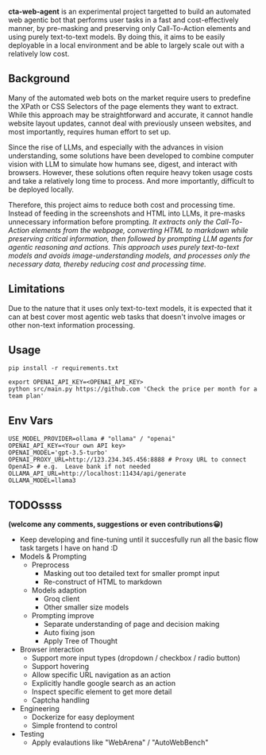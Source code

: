 **cta-web-agent** is an experimental project targetted to build an automated web agentic bot that performs user tasks in a fast and cost-effectively manner, by pre-masking and preserving only Call-To-Action elements and using purely text-to-text models. By doing this, it aims to be easily deployable in a local environment and be able to largely scale out with a relatively low cost.

## Background
Many of the automated web bots on the market require users to predefine the XPath or CSS Selectors of the page elements they want to extract. While this approach may be straightforward and accurate, it cannot handle website layout updates, cannot deal with previously unseen websites, and most importantly, requires human effort to set up.

Since the rise of LLMs, and especially with the advances in vision understanding, some solutions have been developed to combine computer vision with LLM to simulate how humans see, digest, and interact with browsers. However, these solutions often require heavy token usage costs and take a relatively long time to process. And more importantly, difficult to be deployed locally.

Therefore, this project aims to reduce both cost and processing time. Instead of feeding in the screenshots and HTML into LLMs, it pre-masks unnecessary information before prompting. *It extracts only the Call-To-Action elements from the webpage, converting HTML to markdown while preserving critical information, then followed by prompting LLM agents for agentic reasoning and actions. This approach uses purely text-to-text models and avoids image-understanding models, and processes only the necessary data, thereby reducing cost and processing time.* 

## Limitations
Due to the nature that it uses only text-to-text models, it is expected that it can at best cover most agentic web tasks that doesn't involve images or other non-text information processing.

## Usage
```
pip install -r requirements.txt

export OPENAI_API_KEY=<OPENAI_API_KEY>
python src/main.py https://github.com 'Check the price per month for a team plan'
```

## Env Vars
```
USE_MODEL_PROVIDER=ollama # "ollama" / "openai"
OPENAI_API_KEY=<Your own API key>
OPENAI_MODEL='gpt-3.5-turbo'
OPENAI_PROXY_URL=http://123.234.345.456:8888 # Proxy URL to connect OpenAI> # e.g.  Leave bank if not needed
OLLAMA_API_URL=http://localhost:11434/api/generate
OLLAMA_MODEL=llama3
```

## TODOssss 
**(welcome any comments, suggestions or even contributions😀)**
- Keep developing and fine-tuning until it succesfully run all the basic flow task targets I have on hand :D
- Models & Prompting
    - Preprocess
        - Masking out too detailed text for smaller prompt input
        - Re-construct of HTML to markdown
    - Models adaption
        - Groq client
        - Other smaller size models
    - Prompting improve
        - Separate understanding of page and decision making
        - Auto fixing json
        - Apply Tree of Thought
- Browser interaction
    - Support more input types (dropdown / checkbox / radio button)
    - Support hovering
    - Allow specific URL navigation as an action
    - Explicitly handle google search as an action
    - Inspect specific element to get more detail
    - Captcha handling
- Engineering
    - Dockerize for easy deployment
    - Simple frontend to control
- Testing
    - Apply evalautions like "WebArena" / "AutoWebBench"